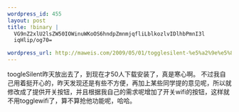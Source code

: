 ```yaml
--- 
wordpress_id: 455
layout: post
title: !binary |
  VG9nZ2xlU2lsZW50IOWinuWKoOS6hndpZmnmjqfliLblkozlvIDlhbPmnI3l
  iqHlip/og70=

wordpress_url: http://maweis.com/2009/05/01/togglesilent-%e5%a2%9e%e5%8a%a0%e4%ba%86wifi%e6%8e%a7%e5%88%b6%e5%92%8c%e5%bc%80%e5%85%b3%e6%9c%8d%e5%8a%a1%e5%8a%9f%e8%83%bd/
---
```

toogleSilent昨天放出去了，到现在才50人下载安装了，真是寒心啊。
不过我自己用着挺开心的，昨天发现还是有些不方便，再加上某些同学提的意见呢，所以就修改成了提供开关按钮，并且根据我自己的需求呢增加了开关wifi的按钮，这样就不用togglewifi了，算不算抢他功能呢，哈哈。
